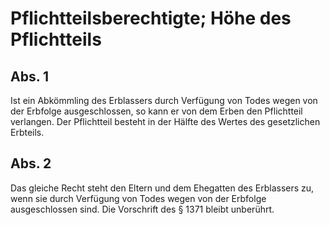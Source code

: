 # Pflichtteilsberechtigte; Höhe des Pflichtteils



## Abs. 1

 Ist ein Abkömmling des Erblassers durch Verfügung von Todes wegen von der Erbfolge ausgeschlossen, so kann er von dem Erben den Pflichtteil verlangen. Der Pflichtteil besteht in der Hälfte des Wertes des gesetzlichen Erbteils.

## Abs. 2

 Das gleiche Recht steht den Eltern und dem Ehegatten des Erblassers zu, wenn sie durch Verfügung von Todes wegen von der Erbfolge ausgeschlossen sind. Die Vorschrift des § 1371 bleibt unberührt. 

